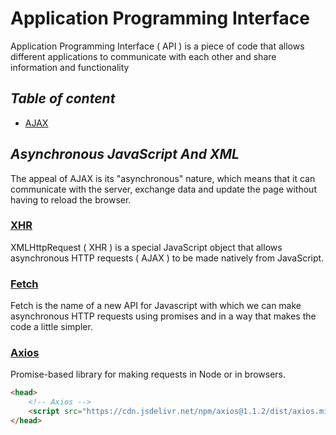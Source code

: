 # Application Programming Interface

Application Programming Interface ( API ) is a piece of code that allows different applications to communicate with each other and share information and functionality

## _Table of content_

- [AJAX](#asynchronous-javascript-and-xml)

## _Asynchronous JavaScript And XML_

The appeal of AJAX is its "asynchronous" nature, which means that it can communicate with the server, exchange data and update the page without having to reload the browser.

### [XHR](/api/code/ajax/xhr.js)

XMLHttpRequest ( XHR ) is a special JavaScript object that allows asynchronous HTTP requests ( AJAX ) to be made natively from JavaScript.

### [Fetch](/api/code/ajax/fetch.js)

Fetch is the name of a new API for Javascript with which we can make asynchronous HTTP requests using promises and in a way that makes the code a little simpler.

### [Axios](/api/code/ajax/axios.js)

Promise-based library for making requests in Node or in browsers.

```HTML
<head>
    <!-- Axios -->
    <script src="https://cdn.jsdelivr.net/npm/axios@1.1.2/dist/axios.min.js" defer></script>
</head>
```
